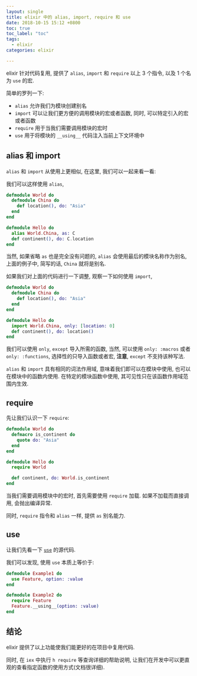 ```yaml
---
layout: single
title: elixir 中的 alias, import, require 和 use
date: 2018-10-15 15:12 +0800
toc: true
toc_label: "toc"
tags:
  - elixir
categories: elixir

---
```


elixir 针对代码复用, 提供了 `alias`, `import` 和 `require` 以上 3 个指令, 以及 1 个名为 `use` 的宏.

简单的罗列一下:

* `alias` 允许我们为模块创建别名
* `import` 可以让我们更方便的调用模块的宏或者函数, 同时, 可以特定引入的宏或者函数
* `require` 用于当我们需要调用模块的宏时
* `use` 用于将模块的 `__using__` 代码注入当前上下文环境中

## alias 和 import

`alias` 和 `import` 从使用上更相似, 在这里, 我们可以一起来看一看:

我们可以这样使用 `alias`,

```elixir
defmodule World do
  defmodule China do
    def location(), do: "Asia"
  end
end

defmodule Hello do
  alias World.China, as: C
  def continent(), do: C.location
end
```

当然, 如果省略 `as` 也是完全没有问题的, `alias` 会使用最后的模块名称作为别名, 上面的例子中, 简写的话, `China` 就将是别名.

如果我们对上面的代码进行一下调整, 观察一下如何使用 `import`,

```elixir
defmodule World do
  defmodule China do
    def location(), do: "Asia"
  end
end

defmodule Hello do
  import World.China, only: [location: 0]
  def continent(), do: location()
end
```

我们可以使用 `only`, `except` 导入所需的函数, 当然, 可以使用 `only: :macros` 或者 `only: :functions`, 选择性的只导入函数或者宏, **注意**, `except` 不支持该种写法.

`alias` 和 `import` 具有相同的词法作用域, 意味着我们即可以在模块中使用, 也可以在模块中的函数内使用. 在特定的模块函数中使用, 其可见性只在该函数作用域范围内生效.

## require

先让我们认识一下 `require`:

```elixir
defmodule World do
  defmacro is_continent do
    quote do: "Asia"
  end
end

defmodule Hello do
  require World

  def continent, do: World.is_continent
end
``` 

当我们需要调用模块中的宏时, 首先需要使用 `require` 加载. 如果不加载而直接调用, 会抛出编译异常.

同时, `require` 指令和 `alias` 一样, 提供 `as` 别名能力.

## use

让我们先看一下 [`use`](https://github.com/elixir-lang/elixir/blob/2f71726757fa0f5a684505dd6eb4e271e64337f3/lib/elixir/lib/kernel.ex#L4937) 的源代码.

我们可以发现, 使用 `use` 本质上等价于:

```elixir
defmodule Example1 do
  use Feature, option: :value
end

defmodule Example2 do
  require Feature
  Feature.__using__(option: :value)
end
```

## 结论

elixir 提供了以上功能使我们能更好的在项目中复用代码.

同时, 在 `iex` 中执行 `h require` 等查询详细的帮助说明, 让我们在开发中可以更直观的查看指定函数的使用方式(文档很详细).